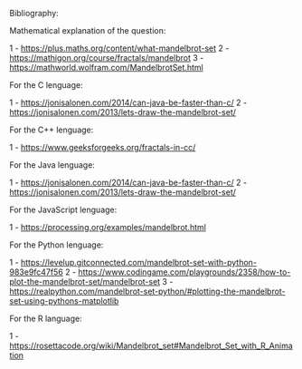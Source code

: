 Bibliography:

Mathematical explanation of the question:

1 - https://plus.maths.org/content/what-mandelbrot-set
2 - https://mathigon.org/course/fractals/mandelbrot
3 - https://mathworld.wolfram.com/MandelbrotSet.html



For the C lenguage:

1 - https://jonisalonen.com/2014/can-java-be-faster-than-c/
2 - https://jonisalonen.com/2013/lets-draw-the-mandelbrot-set/

For the C++ lenguage:

1 - https://www.geeksforgeeks.org/fractals-in-cc/


For the Java lenguage:

1 - https://jonisalonen.com/2014/can-java-be-faster-than-c/
2 - https://jonisalonen.com/2013/lets-draw-the-mandelbrot-set/

For the JavaScript lenguage:

1 - https://processing.org/examples/mandelbrot.html

For the Python lenguage:

1 - https://levelup.gitconnected.com/mandelbrot-set-with-python-983e9fc47f56
2 - https://www.codingame.com/playgrounds/2358/how-to-plot-the-mandelbrot-set/mandelbrot-set
3 - https://realpython.com/mandelbrot-set-python/#plotting-the-mandelbrot-set-using-pythons-matplotlib

For the R language:

1 - https://rosettacode.org/wiki/Mandelbrot_set#Mandelbrot_Set_with_R_Animation 




